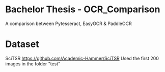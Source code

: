 # Bachelor Thesis - OCR_Comparison
A comparison between Pytesseract, EasyOCR &amp; PaddleOCR

# Dataset
SciTSR https://github.com/Academic-Hammer/SciTSR
Used the first 200 images in the folder "test"
